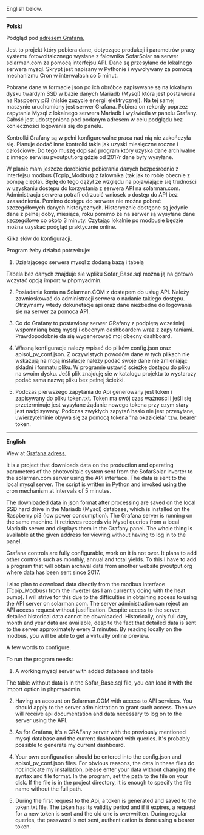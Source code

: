 English below.

-----------------------

**Polski**

Podgląd pod [adresem Grafana.](http://poczta.duckdns.org/d/eVcK7Wzgk/with-time?orgId=1&refresh=5m&from=now-24h&to=now)

Jest to projekt który pobiera dane, dotyczące produkcji i parametrów pracy systemu fotowoltaicznego wysłane z falownika SofarSolar na serwer solarman.com za pomocą interfejsu API. Dane są przesyłane do lokalnego serwera mysql. Skrypt jest napisany w Pythonie i wywoływany za pomocą mechanizmu Cron w interwałach co 5 minut.

Pobrane dane w formacie json po ich obróbce zapisywane są na lokalnym dysku twardym SSD w bazie danych Mariadb (Mysql) która jest postawiona na Raspberry pi3 (niskie zużycie energii elektrycznej). Na tej samej maszynie uruchomiony jest serwer Grafana. Pobiera on rekordy poprzez zapytania Mysql z lokalnego serwera Mariadb i wyświetla w panelu Grafany. Całość jest udostępniona pod podanym adresem w celu podglądu bez konieczności logowania się do panelu.

Kontrolki Grafany są w pełni konfigurowalne praca nad nią nie zakończyła się. Planuje dodać inne kontrolki takie jak uzyski miesięczne roczne i całościowe. Do tego muszę dopisać program który uzyska dane archiwalne z innego serwisu pvoutput.org gdzie od 2017r dane były wysyłane.

W planie mam jeszcze dorobienie pobierania danych bezpośrednio z interfejsu modbus (Tcpip_Modbus) z falownika (tak jak to robię obecnie z pompą ciepła). Będę do tego dążył ze względu na pojawiające się trudności w uzyskaniu dostępu do korzystania z serwera API na solarman.com. Administracja serwera potrafi odrzucić wniosek o dostęp do API bez uzasadnienia. Pomimo dostępu do serwera nie można pobrać szczegółowych danych historycznych. Historycznie dostępne są jedynie dane z pełnej doby, miesiąca, roku pomimo że na serwer są wysyłane dane szczegółowe co około 3 minuty. Czytając lokalnie po modbusie będzie można uzyskać podgląd praktycznie online.

Kilka słów do konfiguracji.

Program żeby działać potrzebuje:

1. Działającego serwera mysql z dodaną  bazą i tabelą 

Tabela bez danych znajduje sie wpliku Sofar_Base.sql można ją na gotowo wczytać  opcją import w phpmyadmin.


2. Posiadania konta na Solarman.COM  z dostepem do usług API. Należy zawnioskować do administracji serwera o nadanie takiego dostępu. Otrzymamy wtedy dokunetacje api oraz dane niezbedne do logowania sie na serwer za pomoca API. 

3. Co do Grafany to postawiony serwer GRafany z podpiętą wcześniej wspomnianą bazą mysql i obecnym dashboardem wraz z zapy taniami. Prawdopodobnie da się wygenerować moj obecny dashboard.


4. Własną konfiguracje należy wpisać do plików config.json oraz apisol_pv_conf.json. Z  oczywistych powodów dane w tych plikach nie wskazują na moją instalacje należy podać swoje dane nie zmieniając składni i formatu pliku. W programie ustawić scieżkę dostępu do pliku na swoim dysku. Jeśli plik znajduję sie w katalogu projektu to wystarczy podać sama nazwę pliku bez pełnej ścieżki. 

5. Podczas pierwszego zapytania do Api generowany jest token i zapisywany do pliku token.txt. Token ma swój czas ważności i jeśli się przeterminuje jest  wysyłane żądanie nowego tokena przy czym stary jest nadpisywany. Podczas zwykłych zapytań hasło nie jest przesyłane, uwierzytelninie obywa się za pomocą tokena "na okaziciela" tzw. bearer token.


---------------------------------------------
**English**

View at [Grafana adress.](http://poczta.duckdns.org/d/eVcK7Wzgk/with-time?orgId=1&refresh=5m&from=now-24h&to=now) 

It is a project that downloads data on the production and operating parameters of the photovoltaic system sent from the SofarSolar inverter to the solarman.com server using the API interface. The data is sent to the local mysql server. The script is written in Python and invoked using the cron mechanism at intervals of 5 minutes.

The downloaded data in json format after processing are saved on the local SSD hard drive in the Mariadb (Mysql) database, which is installed on the Raspberry pi3 (low power consumption). The Grafana server is running on the same machine. It retrieves records via Mysql queries from a local Mariadb server and displays them in the Grafany panel. The whole thing is available at the given address for viewing without having to log in to the panel.

Grafana controls are fully configurable, work on it is not over. It plans to add other controls such as monthly, annual and total yields. To this I have to add a program that will obtain archival data from another website pvoutput.org where data has been sent since 2017.

I also plan to download data directly from the modbus interface (Tcpip_Modbus) from the inverter (as I am currently doing with the heat pump). I will strive for this due to the difficulties in obtaining access to using the API server on solarman.com. The server administration can reject an API access request without justification. Despite access to the server, detailed historical data cannot be downloaded. Historically, only full day, month and year data are available, despite the fact that detailed data is sent to the server approximately every 3 minutes. By reading locally on the modbus, you will be able to get a virtually online preview.

A few words to configure.

To run the program needs:

1. A working mysql server with added database and table

The table without data is in the Sofar_Base.sql file, you can load it with the import option in phpmyadmin.


2. Having an account on Solarman.COM with access to API services. You should apply to the server administration to grant such access. Then we will receive api documentation and data necessary to log on to the server using the API.

3. As for Grafana, it's a GRAFany server with the previously mentioned mysql database and the current dashboard with queries. It's probably possible to generate my current dashboard.


4. Your own configuration should be entered into the config.json and apisol_pv_conf.json files. For obvious reasons, the data in these files do not indicate my installation, please enter your data without changing the syntax and file format. In the program, set the path to the file on your disk. If the file is in the project directory, it is enough to specify the file name without the full path.

5. During the first request to the Api, a token is generated and saved to the token.txt file. The token has its validity period and if it expires, a request for a new token is sent and the old one is overwritten. During regular queries, the password is not sent, authentication is done using a bearer token.
